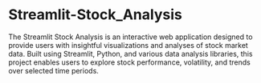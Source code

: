 # Streamlit-Stock_Analysis
The Streamlit Stock Analysis is an interactive web application designed to provide users with insightful visualizations and analyses of stock market data. Built using Streamlit, Python, and various data analysis libraries, this project enables users to explore stock performance, volatility, and trends over selected time periods.
